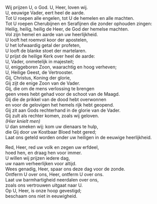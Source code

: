 Wij prijzen U, o God. U, Heer, loven wij.\
U, eeuwige Vader, eert heel de aarde.\
Tot U roepen alle engelen, tot U de hemelen en alle machten.\
Tot U roepen Cherubijnen en Serafijnen die zonder ophouden zingen:\
Heilig, heilig, heilig de Heer, de God der hemelse machten.\
Vol zijn hemel en aarde van uw heerlijkheid.\
U looft het roemvol koor der apostelen,\
U het lofwaardig getal der profeten,\
U looft de blanke stoet der martelaren.\
U prijst de heilige Kerk over heel de aarde:\
U, Vader, onmetelijk in majesteit;\
U, eniggeboren Zoon, waarachtig en hoog verheven;\
U, Heilige Geest, de Vertrooster.\
Gij, Christus, Koning der glorie,\
Gij zijt de enige Zoon van de Vader.\
Gij, die om de mens verlossing te brengen\
geen vrees hebt gehad voor de schoot van de Maagd.\
Gij die de prikkel van de dood hebt overwonnen\
en voor de gelovigen het hemels rijk hebt geopend.\
Gij zit aan Gods rechterhand in de glorie van de Vader.\
Gij zult als rechter komen, zoals wij geloven.\
*(Hier knielt men)*\
U dan smeken wij: kom uw dienaars te hulp,\
die Gij door uw Kostbaar Bloed hebt gered;\
Laat ons geteld worden onder uw heiligen in de eeuwige heerlijkheid.

Red, Heer, red uw volk en zegen uw erfdeel,\
hoed hen, en draag hen voor immer.\
U willen wij prijzen iedere dag,\
uw naam verheerlijken voor altijd.\
Wees genadig, Heer, spaar ons deze dag voor de zonde.\
Ontferm U over ons, Heer, ontferm U over ons.\
Laat uw barmhartigheid neerdalen over ons,\
zoals ons vertrouwen uitgaat naar U.\
Op U, Heer, is onze hoop gevestigd;\
beschaam ons niet in eeuwigheid.
